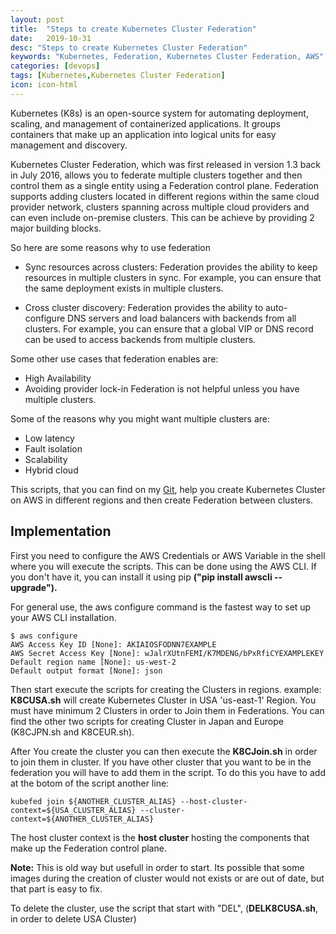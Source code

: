 ```yaml
---
layout: post
title:  "Steps to create Kubernetes Cluster Federation"
date:   2019-10-31
desc: "Steps to create Kubernetes Cluster Federation"
keywords: "Kubernetes, Federation, Kubernetes Cluster Federation, AWS"
categories: [devops]
tags: [Kubernetes,Kubernetes Cluster Federation]
icon: icon-html
---
```


Kubernetes (K8s) is an open-source system for automating deployment, scaling, and management of containerized applications. It groups containers that make up an application into logical units for easy management and discovery.

Kubernetes Cluster Federation, which was first released in version 1.3 back in July 2016, allows you to federate multiple clusters together and then control them as a single entity using a Federation control plane. Federation supports adding clusters located in different regions within the same cloud provider network, clusters spanning across multiple cloud providers and can even include on-premise clusters. This can be achieve by providing 2 major building blocks.

So here are some reasons why to use federation

- Sync resources across clusters: Federation provides the ability to keep resources in multiple clusters in sync. For example, you can ensure that the same deployment exists in multiple clusters.

- Cross cluster discovery: Federation provides the ability to auto-configure DNS servers and load balancers with backends from all clusters. For example, you can ensure that a global VIP or DNS record can be used to access backends from multiple clusters.


Some other use cases that federation enables are:

- High Availability
- Avoiding provider lock-in
Federation is not helpful unless you have multiple clusters. 

Some of the reasons why you might want multiple clusters are:

- Low latency
- Fault isolation
- Scalability
- Hybrid cloud

This scripts, that you can find on my [Git](https://github.com/AKIvan/K8s-Federation), help you create Kubernetes Cluster on AWS in different regions and then create Federation between clusters.

## Implementation

First you need to configure the AWS Credentials or AWS Variable in the shell where you will execute the scripts. This can be done using the AWS CLI. If you don't have it, you can install it using pip **("pip install awscli --upgrade").**

For general use, the aws configure command is the fastest way to set up your AWS CLI installation.

```
$ aws configure
AWS Access Key ID [None]: AKIAIOSFODNN7EXAMPLE
AWS Secret Access Key [None]: wJalrXUtnFEMI/K7MDENG/bPxRfiCYEXAMPLEKEY
Default region name [None]: us-west-2
Default output format [None]: json
``` 

Then start execute the scripts for creating the Clusters in regions. example:
**K8CUSA.sh** will create Kubernetes Cluster in USA 'us-east-1' Region.
You must have minimum 2 Clusters in order to Join them in Federations.
You can find the other two scripts for creating Cluster in Japan and  Europe (K8CJPN.sh and K8CEUR.sh).

After You create the cluster you can then execute the **K8CJoin.sh** in order to join them in cluster. If you have other cluster that you want to be in the federation you will have to add them in the script. To do this you have to add at the botom of the script another line:
```
kubefed join ${ANOTHER_CLUSTER_ALIAS} --host-cluster-context=${USA_CLUSTER_ALIAS} --cluster-context=${ANOTHER_CLUSTER_ALIAS}
```
The host cluster context is the **host cluster** hosting the components that make up the Federation control plane.

**Note:**
This is old way but usefull in order to start. Its possible that some images during the creation of cluster would not exists or are out of date, but that part is easy to fix. 

To delete the cluster, use the script that start with "DEL", (**DELK8CUSA.sh**, in order to delete USA Cluster) 

